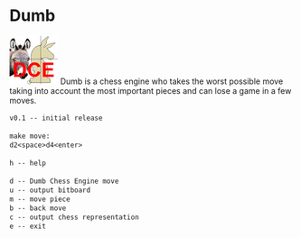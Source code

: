 # Dumb

![Dumb Engine Logo](img/logo.png) Dumb is a chess engine who takes the worst possible move taking into account the most important 
pieces and can lose a game in a few moves.

```
v0.1 -- initial release 

make move:
d2<space>d4<enter>

h -- help

d -- Dumb Chess Engine move
u -- output bitboard
m -- move piece
b -- back move
c -- output chess representation
e -- exit
```


